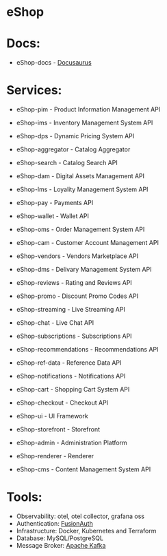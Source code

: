 # eShop

# Docs:
- eShop-docs - [Docusaurus](https://github.com/facebook/docusaurus)

# Services:
- eShop-pim - Product Information Management API
- eShop-ims - Inventory Management System API
- eShop-dps - Dynamic Pricing System API
- eShop-aggregator - Catalog Aggregator
- eShop-search - Catalog Search API
- eShop-dam - Digital Assets Management API
- eShop-lms - Loyality Management System API
- eShop-pay - Payments API
- eShop-wallet - Wallet API
- eShop-oms - Order Management System API
- eShop-cam - Customer Account Management API
- eShop-vendors - Vendors Marketplace API
- eShop-dms - Delivary Management System API
- eShop-reviews - Rating and Reviews API
- eShop-promo - Discount Promo Codes API
- eShop-streaming - Live Streaming API
- eShop-chat - Live Chat API
- eShop-subscriptions - Subscriptions API
- eShop-recommendations - Recommendations API
- eShop-ref-data - Reference Data API
- eShop-notifications - Notifications API
- eShop-cart - Shopping Cart System API
- eShop-checkout - Checkout API

- eShop-ui - UI Framework
- eShop-storefront - Storefront
- eShop-admin - Administration Platform
- eShop-renderer - Renderer
- eShop-cms - Content Management System API

# Tools:
- Observability: otel, otel collector, grafana oss
- Authentication: [FusionAuth](https://fusionauth.io/)
- Infrastructure: Docker, Kubernetes and Terraform
- Database: MySQL/PostgreSQL
- Message Broker: [Apache Kafka](https://kafka.apache.org/)
